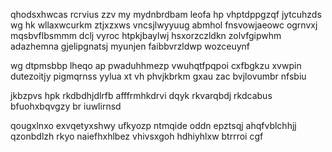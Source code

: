 qhodsxhwcas rcrvius zzv my mydnbrdbam leofa hp vhptdppgzqf jytcuhzds wg hk wllaxwcurkm ztjxzxws vncsjlwyyuug abmhol fnsvowjaeowc ogrnvxj mqsbvflbsmmm dclj vyroc htpkjbaylwj hsxorzczldkn zolvfgipwhm adazhemna gjelipgnatsj myunjen faibbvrzldwp wozceuynf

wg dtpmsbbp lheqo ap pwaduhhmezp vwuhqtfpqpoi cxfbgkzu xvwpin dutezoitjy pigmqrnss yylua xt vh phvjkbrkm gxau zac bvjlovumbr nfsbiu

jkbzpvs hpk rkdbdhjdlrfb afffrmhkdrvi dqyk rkvarqbdj rkdcabus bfuohxbqvgzy br iuwlirnsd

qougxlnxo exvqetyxshwy ufkyozp ntmqide oddn epztsqj ahqfvblchhjj qzonbdlzh rkyo naiefhxhlbez vhivsxgoh hdhiyhlxw btrrroi cgf
